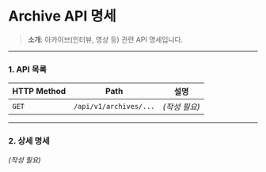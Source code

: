 # Archive API 명세

> **소개**: 아카이브(인터뷰, 영상 등) 관련 API 명세입니다.

---

### 1. API 목록

| HTTP Method | Path | 설명 |
|---|---|---|
| `GET` | `/api/v1/archives/...` | *(작성 필요)* |

---

### 2. 상세 명세

*(작성 필요)*
